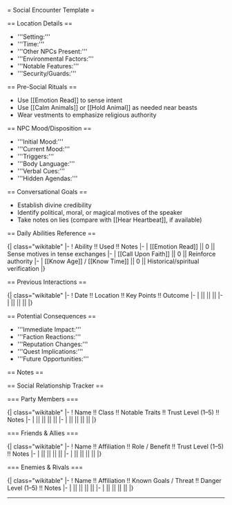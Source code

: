 = Social Encounter Template =

== Location Details ==

- '''Setting:'''
- '''Time:'''
- '''Other NPCs Present:'''
- '''Environmental Factors:'''
- '''Notable Features:'''
- '''Security/Guards:'''

== Pre-Social Rituals ==

- Use [[Emotion Read]] to sense intent
- Use [[Calm Animals]] or [[Hold Animal]] as needed near beasts
- Wear vestments to emphasize religious authority

== NPC Mood/Disposition ==

- '''Initial Mood:'''
- '''Current Mood:'''
- '''Triggers:'''
- '''Body Language:'''
- '''Verbal Cues:'''
- '''Hidden Agendas:'''

== Conversational Goals ==

- Establish divine credibility
- Identify political, moral, or magical motives of the speaker
- Take notes on lies (compare with [[Hear Heartbeat]], if available)

== Daily Abilities Reference ==

{| class="wikitable"
|-
! Ability !! Used !! Notes
|-
| [[Emotion Read]] || 0 || Sense motives in tense exchanges
|-
| [[Call Upon Faith]] || 0 || Reinforce authority
|-
| [[Know Age]] / [[Know Time]] || 0 || Historical/spiritual verification
|}

== Previous Interactions ==

{| class="wikitable"
|-
! Date !! Location !! Key Points !! Outcome
|-
| || || ||
|-
| || || ||
|}

== Potential Consequences ==

- '''Immediate Impact:'''
- '''Faction Reactions:'''
- '''Reputation Changes:'''
- '''Quest Implications:'''
- '''Future Opportunities:'''

== Notes ==

== Social Relationship Tracker ==

=== Party Members ===

{| class="wikitable"
|-
! Name !! Class !! Notable Traits !! Trust Level (1–5) !! Notes
|-
| || || || ||
|-
| || || || ||
|}

=== Friends & Allies ===

{| class="wikitable"
|-
! Name !! Affiliation !! Role / Benefit !! Trust Level (1–5) !! Notes
|-
| || || || ||
|-
| || || || ||
|}

=== Enemies & Rivals ===

{| class="wikitable"
|-
! Name !! Affiliation !! Known Goals / Threat !! Danger Level (1–5) !! Notes
|-
| || || || ||
|-
| || || || ||
|}

---
